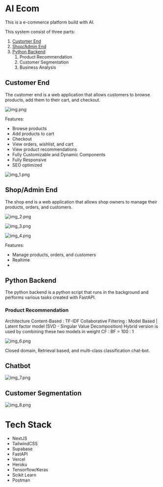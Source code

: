 # AI Ecom 

This is a e-commerce platform build with AI.

This system consist of three parts:
1. [Customer End](https://github.com/timnirmal/Ecom-Customer) 
2. [Shop/Admin End](https://github.com/timnirmal/Ecom-Customer-Shop-End) 
3. [Python Backend](https://github.com/timnirmal/EcomPyAPI)
   1. Product Recommendation
   2. Customer Segmentation
   3. Business Analysis

## Customer End

The customer end is a web application that allows customers to browse products, add them to their cart, and checkout.

![img.png](readme-images/img.png)

Features:
- Browse products
- Add products to cart
- Checkout
- View orders, wishlist, and cart
- View product recommendations
- Fully Customizable and Dynamic Components
- Fully Responsive
- SEO optimized

![img_1.png](readme-images/img_1.png)

## Shop/Admin End

The shop end is a web application that allows shop owners to manage their products, orders, and customers.

![img_2.png](readme-images/img_2.png)

![img_3.png](readme-images/img_3.png)

![img_4.png](readme-images/img_4.png)

Features:
- Manage products, orders, and customers
- Realtime
- 


## Python Backend

The python backend is a python script that runs in the background and performs various tasks created with FastAPI.
          
### Product Recommendation


Architecture
Content-Based : TF-IDF
Collaborative Filtering : Model Based | Latent factor model (SVD - Singular Value Decomposition)
Hybrid version is used by combining these two models in weight CF : BF = 100 : 1

![img_6.png](readme-images/img_6.png)

Closed domain, Retrieval based, and multi-class classification chat-bot.

## Chatbot

![img_7.png](readme-images/img_7.png)

## Customer Segmentation

![img_8.png](readme-images/img_8.png)

# Tech Stack

- NextJS
- TailwindCSS
- Supabase
- FastAPI
- Vercel
- Heroku
- Tensorflow/Keras
- Scikit Learn
- Postman


